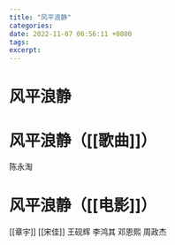 ```yaml
---
title: "风平浪静"
categories: 
date: 2022-11-07 06:56:11 +0800
tags: 
excerpt: 
---
```




# 风平浪静




# 风平浪静（[[歌曲]]）

陈永淘


# 风平浪静（[[电影]]）

[[章宇]]
[[宋佳]]
王砚辉
李鸿其
邓恩熙
周政杰




